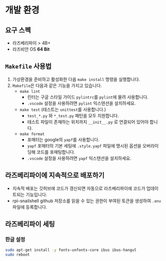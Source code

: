# 개발 환경

## 요구 스펙

- 라즈베리파이 > 4B+
- 라즈비안 OS **64 Bit**

## `Makefile` 사용법

1. 가상환경을 준비하고 활성화한 다음 `make install` 명령을 실행합니다.
2. `Makefile`은 다음과 같은 기능을 가지고 있습니다.
    - `make lint`
        - 린터는 구글 스타일 가이드 `pylintrc`를 `pylint`에 물려 사용합니다.
        - `.vscode` 설정을 사용하려면 `pylint` 익스텐션을 설치하세요.
    - `make test` (테스트는 `unittest`를 사용합니다.)
        - `test_*.py` 와 `*_test.py` 패턴을 모두 지원합니다.
        - 테스트 파일이 존재하는 위치까지 `__init__.py` 로 연결되어 있어야 합니다.
    - `make format`
        - 포매터는 google의 `yapf`를 사용합니다.
        - `yapf` 포매터의 기본 세팅에 `.style.yapf` 파일에 명시된 옵션을 오버라이딩해 코드를 포매팅합니다.
        - `.vscode` 설정을 사용하려면 `yapf` 익스텐션을 설치하세요.

## 라즈베리파이에 지속적으로 배포하기

- 지속적 배포는 깃허브에 코드가 갱신되면 자동으로 라즈베리파이에 코드가 업데이트되는 기능입니다.
- rpi-snailshell github 저장소를 읽을 수 있는 권한이 부여된 토큰을 생성하여 `.env` 파일에 등록합니다.

## 라즈베리파이 세팅

### 한글 설정

```bash
sudo apt-get install -y fonts-unfonts-core ibus ibus-hangul
sudo reboot
```
